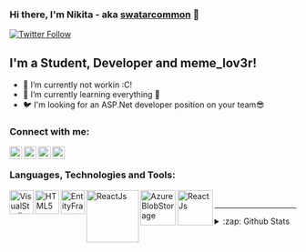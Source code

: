 ### Hi there, I'm Nikita - aka [swatarcommon][vk] 👋
[![Twitter Follow](https://img.shields.io/twitter/follow/swatarcommon?color=1DA1F2&logo=twitter&style=for-the-badge)](https://twitter.com/intent/follow?original_referer=https%3A%2F%2Fgithub.com%2Fswatarcommonr&screen_name=swatarcommon)

## I'm a Student, Developer and meme_lov3r!

- 🔭 I’m currently not workin :C!
- 🌱 I’m currently learning everything 🦍
- 🐦 I'm looking for an ASP.Net developer position on your team😎

### Connect with me:

[<img align="left" alt="codeSTACKr | Twitter" width="22px" src="https://cdn.jsdelivr.net/npm/simple-icons@v3/icons/vk.svg" />][vk]
[<img align="left" alt="codeSTACKr | Twitter" width="22px" src="https://cdn.jsdelivr.net/npm/simple-icons@v3/icons/twitter.svg" />][twitter]
[<img align="left" alt="codeSTACKr | LinkedIn" width="22px" src="https://cdn.jsdelivr.net/npm/simple-icons@v3/icons/linkedin.svg" />][linkedin]
[<img align="left" alt="codeSTACKr | Instagram" width="22px" src="https://cdn.jsdelivr.net/npm/simple-icons@v3/icons/instagram.svg" />][instagram]

<br />

### Languages, Technologies and Tools:

[<img align="left" alt="VisualStudio" width="42px" src="https://cdn.jsdelivr.net/npm/simple-icons@3/icons/visualstudio.svg" />][visualstudio]

[<img align="left" alt="HTML5" width="42px" src="https://image.flaticon.com/icons/png/512/1216/1216733.png" />][HTML]

[<img align="left" alt="EntityFramework" width="42px" src="https://codeopinion.com/wp-content/uploads/2017/10/Bitmap-MEDIUM_Entity-Framework-Core-Logo_2colors_Square_Boxed_RGB.png" />][entityframework]

[<img align="left" alt="ReactJs" width="92px" src="https://images.ctfassets.net/bncv3c2gt878/1NK2xfeeRi0608wsss6o46/44b7a7f8ebc76a04fa6dc90198791553/React_logo_wordmark.png?w=1200&h=600&fit=thumb" />][reactjs]

[<img align="left" alt="AzureBlobStorage" width="62px" src="https://thumb.tildacdn.com/tild3363-3463-4739-b030-393131653661/-/resize/744x/-/format/webp/microsoft-azure.jpg" />][azureblobstorage]

[<img align="left" alt="ReactJs" width="62px" src="https://www.videosharp.info/data/img/shop/webapi.png" />][webapi]
<br />

---

<details>
  <summary>:zap: Github Stats</summary>

  <img align="left" alt="swatarcommon's Github Stats" src="https://github-readme-stats.swatarcommon.vercel.app/api?username=swatarcommon&show_icons=true&hide_border=true" />

</details>

[visualstudio]: https://visualstudio.microsoft.com/
[HTML]: https://developer.mozilla.org/ru/docs/Learn/HTML
[reactjs]: https://reactjs.org
[entityframework]: https://docs.microsoft.com/en-us/ef/
[azureblobstorage]: https://azure.microsoft.com/en-us/services/storage/blobs/
[webapi]: https://docs.microsoft.com/en-us/aspnet/core/tutorials/first-web-api?view=aspnetcore-3.1&tabs=visual-studio
[twitter]: https://twitter.com/swatarcommon
[webdevplaylist]: https://www.youtube.com/playlist?list=PLkwxH9e_vrAJ0WbEsFA9W3I1W-g_BTsbt
[vk]: https://vk.com/roie_mo_rider
[instagram]: https://instagram.com/swatarcommon
[linkedin]: https://linkedin.com/in/swatarcommon
